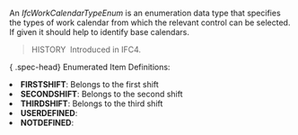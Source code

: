 An _IfcWorkCalendarTypeEnum_ is an enumeration data type that specifies the types of work calendar from which the relevant control can be selected. If given it should help to identify base calendars.

> HISTORY&nbsp; Introduced in IFC4.

{ .spec-head}
Enumerated Item Definitions:

<lu>
<li><b>FIRSTSHIFT</b>: Belongs to the first shift</li>
<li><b>SECONDSHIFT</b>: Belongs to the second shift</li>
<li><b>THIRDSHIFT</b>: Belongs to the third shift</li>
<li><b>USERDEFINED</b>:</li>
<li><b>NOTDEFINED</b>:</li>
</lu>